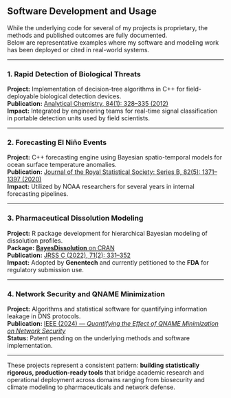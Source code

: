 ## Software Development and Usage

While the underlying code for several of my projects is proprietary, the methods and published outcomes are fully documented.  
Below are representative examples where my software and modeling work has been deployed or cited in real-world systems.

---

### 1. Rapid Detection of Biological Threats
**Project:** Implementation of decision-tree algorithms in C++ for field-deployable biological detection devices.  
**Publication:** [Analytical Chemistry, 84(1): 328–335 (2012)](https://pubs.acs.org/doi/full/10.1021/ac202606x?casa_token=HMz2CLZrMwUAAAAA%3AIpRyOHSkYccjrv4G14LWYFFI00FLs-aOprq2NXYbO9EI-frnsYGsvvzv50p0rJSnuIJM4yBKMrf35mgT)  
**Impact:** Integrated by engineering teams for real-time signal classification in portable detection units used by field scientists.

---

### 2. Forecasting El Niño Events
**Project:** C++ forecasting engine using Bayesian spatio-temporal models for ocean surface temperature anomalies.  
**Publication:** [Journal of the Royal Statistical Society: Series B, 82(5): 1371–1397 (2020)](https://academic.oup.com/jrsssb/article/82/5/1371/7056058?login=false)  
**Impact:** Utilized by NOAA researchers for several years in internal forecasting pipelines.

---

### 3. Pharmaceutical Dissolution Modeling
**Project:** R package development for hierarchical Bayesian modeling of dissolution profiles.  
**Package:** [**BayesDissolution** on CRAN](https://cran.r-project.org/web/packages/BayesDissolution/index.html)  
**Publication:** [JRSS C (2022), 71(2): 331–352](https://academic.oup.com/jrsssc/article/71/2/331/7033968)  
**Impact:** Adopted by **Genentech** and currently petitioned to the **FDA** for regulatory submission use.

---

### 4. Network Security and QNAME Minimization
**Project:** Algorithms and statistical software for quantifying information leakage in DNS protocols.  
**Publication:** [IEEE (2024) — *Quantifying the Effect of QNAME Minimization on Network Security*](https://ieeexplore.ieee.org/abstract/document/11192453)  
**Status:** Patent pending on the underlying methods and software implementation.

---

These projects represent a consistent pattern: **building statistically rigorous, production-ready tools** that bridge academic research and operational deployment across domains ranging from biosecurity and climate modeling to pharmaceuticals and network defense.

